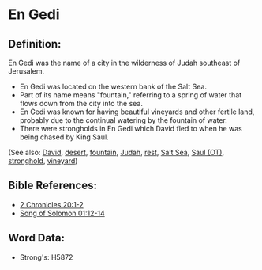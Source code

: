 # En Gedi #

## Definition: ##

En Gedi was the name of a city in the wilderness of Judah southeast of Jerusalem. 
 
* En Gedi was located on the western bank of the Salt Sea.
* Part of its name means "fountain," referring to a spring of water that flows down from the city into the sea.
* En Gedi was known for having beautiful vineyards and other fertile land, probably due to the continual watering by the fountain of water.
* There were strongholds in En Gedi which David fled to when he was being chased by King Saul.

(See also: [David](../names/david.md), [desert](../other/desert.md), [fountain](../other/fountain.md), [Judah](../names/judah.md), [rest](../other/rest.md), [Salt Sea](../names/saltsea.md), [Saul (OT)](../names/saul.md), [stronghold](../other/stronghold.md), [vineyard](../other/vineyard.md))

## Bible References: ##

* [2 Chronicles 20:1-2](rc://en/tn/help/2ch/20/01)
* [Song of Solomon 01:12-14](rc://en/tn/help/sng/01/12)

## Word Data: ##

* Strong's: H5872
